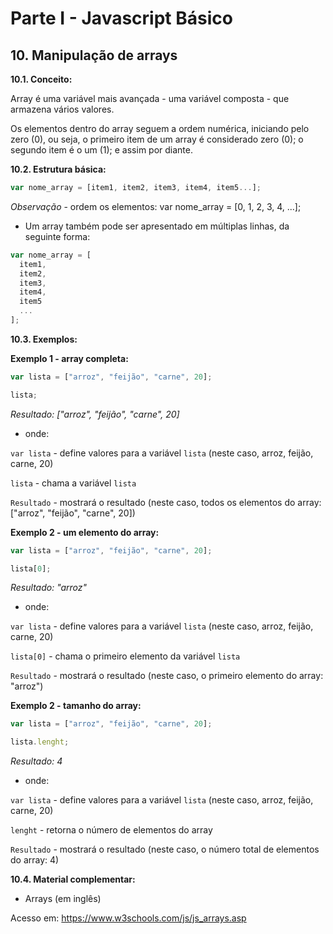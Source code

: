 # Parte I - Javascript Básico

## 10. Manipulação de arrays

**10.1. Conceito:** 

Array é uma variável mais avançada - uma variável composta - que armazena vários valores.

Os elementos dentro do array seguem a ordem numérica, iniciando pelo zero (0), ou seja, o primeiro item de um array é considerado zero (0); o segundo item é o um (1); e assim por diante. 


**10.2. Estrutura básica:**

```javascript
var nome_array = [item1, item2, item3, item4, item5...];
``` 

_Observação_ - ordem os elementos: var nome_array = [0, 1, 2, 3, 4, ...];

- Um array também pode ser apresentado em múltiplas linhas, da seguinte forma:

```javascript
var nome_array = [
  item1,
  item2,
  item3,
  item4,
  item5
  ...
];
``` 

**10.3. Exemplos:** 

**Exemplo 1 - array completa:**

```javascript
var lista = ["arroz", "feijão", "carne", 20];

lista;
```

_Resultado: ["arroz", "feijão", "carne", 20]_

- onde:

`var lista` - define valores para a variável `lista` (neste caso, arroz, feijão, carne, 20)

`lista` - chama a variável `lista`

`Resultado` - mostrará o resultado (neste caso, todos os elementos do array: ["arroz", "feijão", "carne", 20])


**Exemplo 2 - um elemento do array:**

```javascript
var lista = ["arroz", "feijão", "carne", 20];

lista[0];
```

_Resultado: "arroz"_

- onde:

`var lista` - define valores para a variável `lista` (neste caso, arroz, feijão, carne, 20)

`lista[0]` - chama o primeiro elemento da variável `lista`

`Resultado` - mostrará o resultado (neste caso, o primeiro elemento do array: "arroz")


**Exemplo 2 - tamanho do array:**

```javascript
var lista = ["arroz", "feijão", "carne", 20];

lista.lenght;
```

_Resultado: 4_

- onde:

`var lista` - define valores para a variável `lista` (neste caso, arroz, feijão, carne, 20)

`lenght` - retorna o número de elementos do array

`Resultado` - mostrará o resultado (neste caso, o número total de elementos do array: 4)


**10.4. Material complementar:**

- Arrays (em inglês)

Acesso em: https://www.w3schools.com/js/js_arrays.asp
